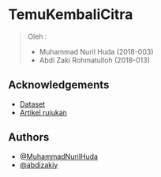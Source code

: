 # TemuKembaliCitra
> Oleh :
> - Muhammad Nuril Huda (2018-003)
> - Abdi Zaki Rohmatulloh (2018-013)

## Acknowledgements

 - [Dataset](https://www.kaggle.com/google/google-landmarks-dataset)
 - [Artikel rujukan](https://doi.org/10.1007/978-3-319-10590-1_38)


## Authors

- [@MuhammadNurilHuda](https://github.com/MuhammadNurilHuda)
- [@abdizakiy](https://github.com/abdizakiy) 

